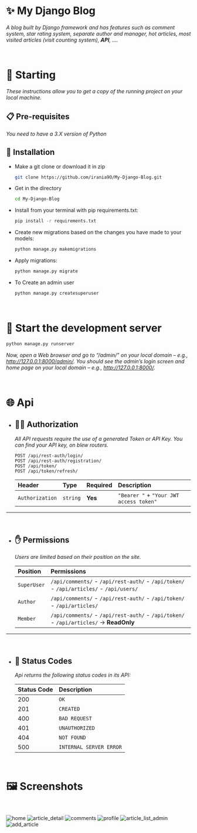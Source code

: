 # ✨ My Django Blog

_A blog built by Django framework and has features such as comment system, star rating system, separate author and manager, hot articles, most visited articles (visit counting system), **API**, ...._

<br>

# 🚀 Starting

_These instructions allow you to get a copy of the running project on your local machine._

## 📋 Pre-requisites
_You need to have a 3.X version of Python_

## 🔧 Installation

- Make a git clone or download it in zip
    ```bash
    git clone https://github.com/irania9O/My-Django-Blog.git
    ```

- Get in the directory
    ```bash
    cd My-Django-Blog
    ```

- Install from your terminal with pip requirements.txt:
    ```bash
    pip install -r requirements.txt
    ```

- Create new migrations based on the changes you have made to your models:
    ```bash
    python manage.py makemigrations
    ```

- Apply migrations:
    ```bash
    python manage.py migrate
    ```

- To Create an admin user
    ```bash
    python manage.py createsuperuser
    ```

<br>

# 🧮 Start the development server

```bash
python manage.py runserver
```
_Now, open a Web browser and go to “/admin/” on your local domain – e.g., http://127.0.0.1:8000/admin/._
_You should see the admin’s login screen and home page on your local domain – e.g., http://127.0.0.1:8000/._

<br>


# 🌐 Api
- ## 👨‍✈️ Authorization
    _All API requests require the use of a generated Token or API Key. You can find your API key, on blew routers._

    ```http
    POST /api/rest-auth/login/
    POST /api/rest-auth/registration/
    POST /api/token/
    POST /api/token/refresh/
    ```

    | Header | Type | Required |Description |
    | :--- | :--- | :--- | :--- |
    | `Authorization` | `string` | **Yes** | `"Bearer "` + `"Your JWT access token"` |

<hr>
<br>

- ## ✋ Permissions
    _Users are limited based on their position on the site._

    | Position | Permissions |
    | :--- | :--- |
    | `SuperUser` | `/api/comments/` - `/api/rest-auth/` - `/api/token/` - `/api/articles/` - `/api/users/` |
    | `Author`    |  `/api/comments/` - `/api/rest-auth/` - `/api/token/` - `/api/articles/` |
    | `Member`    |  `/api/comments/` - `/api/rest-auth/` - `/api/token/` - `/api/articles/` -> **ReadOnly**|

<hr>
<br>

- ## 📇 Status Codes
    _Api returns the following status codes in its API:_

    | Status Code | Description |
    | :--- | :--- |
    | 200 | `OK` |
    | 201 | `CREATED` |
    | 400 | `BAD REQUEST` |
    | 401 | `UNAUTHORIZED` |
    | 404 | `NOT FOUND` |
    | 500 | `INTERNAL SERVER ERROR` |

<br>

# 🖼️ Screenshots
<br>

![home](./screenshots/home.jpg)
![article_detail](./screenshots/article_detail.jpg)
![comments](./screenshots/comments.jpg)
![profile](./screenshots/profile.jpg)
![article_list_admin](./screenshots/article_list_admin.jpg)
![add_article](./screenshots/add_article.jpg)

